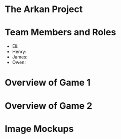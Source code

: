 # The Arkan Project


# Team Members and Roles
* Eli:
* Henry:
* James:
* Owen:

# Overview of Game 1

# Overview of Game 2

# Image Mockups
